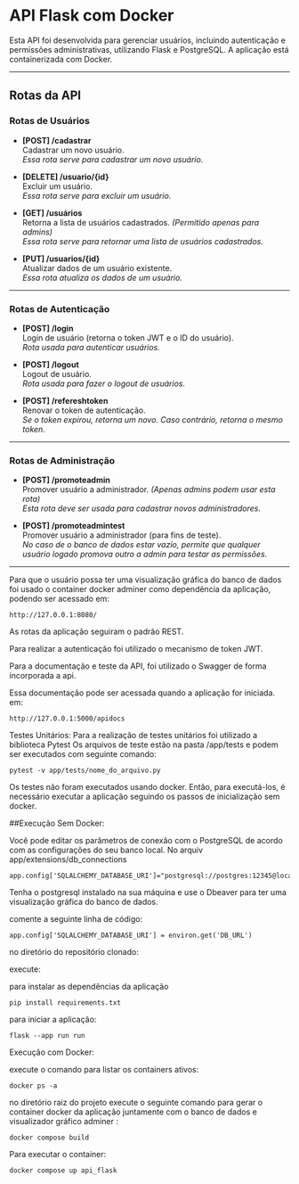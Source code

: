 # API Flask com Docker

Esta API foi desenvolvida para gerenciar usuários, incluindo autenticação e permissões administrativas, utilizando Flask e PostgreSQL. A aplicação está containerizada com Docker.

---

## Rotas da API

### Rotas de Usuários
- **[POST] /cadastrar**  
  Cadastrar um novo usuário.  
  *Essa rota serve para cadastrar um novo usuário.*

- **[DELETE] /usuario/{id}**  
  Excluir um usuário.  
  *Essa rota serve para excluir um usuário.*

- **[GET] /usuários**  
  Retorna a lista de usuários cadastrados. *(Permitido apenas para admins)*  
  *Essa rota serve para retornar uma lista de usuários cadastrados.*

- **[PUT] /usuarios/{id}**  
  Atualizar dados de um usuário existente.  
  *Essa rota atualiza os dados de um usuário.*

---

### Rotas de Autenticação
- **[POST] /login**  
  Login de usuário (retorna o token JWT e o ID do usuário).  
  *Rota usada para autenticar usuários.*

- **[POST] /logout**  
  Logout de usuário.  
  *Rota usada para fazer o logout de usuários.*

- **[POST] /refereshtoken**  
  Renovar o token de autenticação.  
  *Se o token expirou, retorna um novo. Caso contrário, retorna o mesmo token.*

---

### Rotas de Administração
- **[POST] /promoteadmin**  
  Promover usuário a administrador. *(Apenas admins podem usar esta rota)*  
  *Esta rota deve ser usada para cadastrar novos administradores.*

- **[POST] /promoteadmintest**  
  Promover usuário a administrador (para fins de teste).  
  *No caso de o banco de dados estar vazio, permite que qualquer usuário logado promova outro a admin para testar as permissões.*

---
Para que o usuário possa ter uma visualização gráfica do banco de dados foi usado o container docker adminer como dependência da aplicação, podendo ser acessado em:
```
http://127.0.0.1:8080/
```

As rotas da aplicação seguiram o padrão REST.

Para realizar a autenticação foi utilizado o mecanismo de token JWT.

Para a documentação e teste da API, foi utilizado o Swagger de forma incorporada a api.

Essa documentação pode ser acessada quando a aplicação for iniciada. em:
```
http://127.0.0.1:5000/apidocs 
```

Testes Unitários:
Para a realização de testes unitários foi utilizado a biblioteca Pytest
Os arquivos de teste estão na pasta /app/tests e podem ser executados com seguinte comando:
```
pytest -v app/tests/nome_do_arquivo.py
```
Os testes não foram executados usando docker. Então, para executá-los, é necessário executar a aplicação seguindo os passos de inicialização sem docker.


##Execução Sem Docker:


Você pode editar os parâmetros de conexão com o PostgreSQL de acordo com as configurações do seu banco local. No arquiv app/extensions/db_connections
```
app.config['SQLALCHEMY_DATABASE_URI']="postgresql://postgres:12345@localhost:5432/postgres"
```
Tenha o postgresql instalado na sua máquina e use o Dbeaver para ter uma visualização gráfica do banco de dados.

comente a seguinte linha de código:
```
app.config['SQLALCHEMY_DATABASE_URI'] = environ.get('DB_URL')
```

no diretório do repositório clonado:

execute:

para instalar as dependências da aplicação
```
pip install requirements.txt
```
para iniciar a aplicação:
```
flask --app run run 
```

Execução com Docker: 

execute o comando para listar os containers ativos: 
```
docker ps -a
```
no diretório raiz do projeto execute o seguinte comando para gerar o container docker da aplicação juntamente com o banco de dados e visualizador gráfico adminer :
```
docker compose build 
```
Para executar o container:
```
docker compose up api_flask
```
